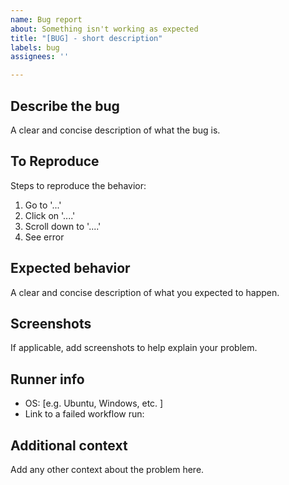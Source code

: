 ```yaml
---
name: Bug report
about: Something isn't working as expected
title: "[BUG] - short description"
labels: bug
assignees: ''

---
```


## Describe the bug

A clear and concise description of what the bug is.

## To Reproduce

Steps to reproduce the behavior:

1. Go to '...'
2. Click on '....'
3. Scroll down to '....'
4. See error

## Expected behavior

A clear and concise description of what you expected to happen.

## Screenshots

If applicable, add screenshots to help explain your problem.

## Runner info

- OS: [e.g. Ubuntu, Windows, etc. ]
- Link to a failed workflow run:

## Additional context

Add any other context about the problem here.
